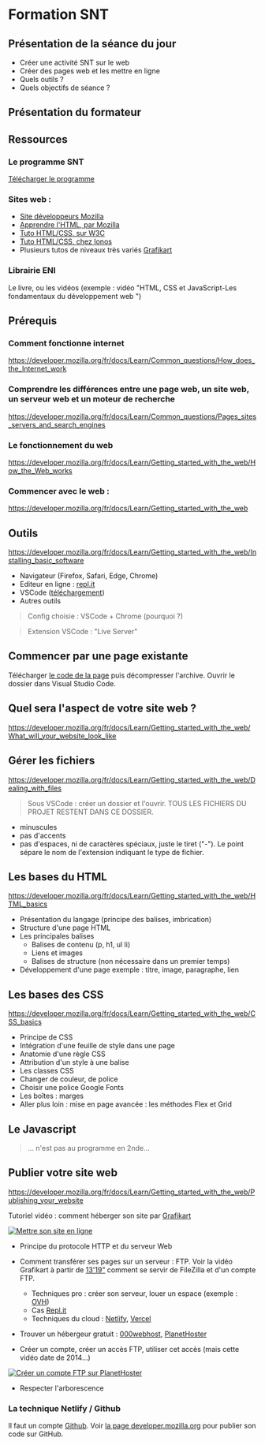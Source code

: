# Formation SNT

## Présentation de la séance du jour
- Créer une activité SNT sur le web
- Créer des pages web et les mettre en ligne
- Quels outils ?
- Quels objectifs de séance ?


## Présentation du formateur

## Ressources
### Le programme SNT
[Télécharger le programme](https://cache.media.education.gouv.fr/file/SP1-MEN-22-1-2019/08/5/spe641_annexe_1063085.pdf)

### Sites web :
- [Site développeurs Mozilla](https://developer.mozilla.org/)
- [Apprendre l'HTML, par Mozilla](https://developer.mozilla.org/fr/docs/Learn/HTML)
- [Tuto HTML/CSS, sur W3C](https://www.w3.org/Style/Examples/011/firstcss.fr.html)
- [Tuto HTML/CSS, chez Ionos](https://www.ionos.fr/digitalguide/sites-internet/developpement-web/apprendre-le-html-le-tutoriel-pour-debutant/)
- Plusieurs tutos de niveaux très variés [Grafikart](https://grafikart.fr/)

### Librairie ENI
Le livre, ou les vidéos (exemple : vidéo "HTML, CSS et JavaScript-Les fondamentaux du développement web
")


## Prérequis
### Comment fonctionne internet
https://developer.mozilla.org/fr/docs/Learn/Common_questions/How_does_the_Internet_work


### Comprendre les différences entre une page web, un site web, un serveur web et un moteur de recherche
https://developer.mozilla.org/fr/docs/Learn/Common_questions/Pages_sites_servers_and_search_engines

### Le fonctionnement du web
https://developer.mozilla.org/fr/docs/Learn/Getting_started_with_the_web/How_the_Web_works


### Commencer avec le web :
https://developer.mozilla.org/fr/docs/Learn/Getting_started_with_the_web



## Outils
https://developer.mozilla.org/fr/docs/Learn/Getting_started_with_the_web/Installing_basic_software

- Navigateur (Firefox, Safari, Edge, Chrome)
- Editeur en ligne : [repl.it](https://repl.it)
- VSCode ([téléchargement](https://code.visualstudio.com/download))
- Autres outils

> Config choisie : VSCode + Chrome (pourquoi ?)

> Extension VSCode : "Live Server"

## Commencer par une page existante

Télécharger [le code de la page](https://github.com/mdn/beginner-html-site/archive/refs/heads/gh-pages.zip) puis décompresser l'archive. Ouvrir le dossier dans Visual Studio Code.

## Quel sera l'aspect de votre site web ?
https://developer.mozilla.org/fr/docs/Learn/Getting_started_with_the_web/What_will_your_website_look_like

## Gérer les fichiers
https://developer.mozilla.org/fr/docs/Learn/Getting_started_with_the_web/Dealing_with_files

> Sous VSCode : créer un dossier et l'ouvrir. TOUS LES FICHIERS DU PROJET RESTENT DANS CE DOSSIER.
- minuscules
- pas d'accents
- pas d'espaces, ni de caractères spéciaux, juste le tiret ("-"). Le point sépare le nom de l'extension indiquant le type de fichier.


## Les bases du HTML
https://developer.mozilla.org/fr/docs/Learn/Getting_started_with_the_web/HTML_basics

- Présentation du langage (principe des balises, imbrication)
- Structure d'une page HTML
- Les principales balises
    - Balises de contenu (p, h1, ul li)
    - Liens et images
    - Balises de structure (non nécessaire dans un premier temps)
- Développement d'une page exemple : titre, image, paragraphe, lien

## Les bases des CSS
https://developer.mozilla.org/fr/docs/Learn/Getting_started_with_the_web/CSS_basics
- Principe de CSS
- Intégration d'une feuille de style dans une page
- Anatomie d'une règle CSS
- Attribution d'un style à une balise
- Les classes CSS
- Changer de couleur, de police
- Choisir une police Google Fonts
- Les boîtes : marges
- Aller plus loin : mise en page avancée : les méthodes Flex et Grid 

## Le Javascript

> ... n'est pas au programme en 2nde...

## Publier votre site web
https://developer.mozilla.org/fr/docs/Learn/Getting_started_with_the_web/Publishing_your_website

Tutoriel vidéo : comment héberger son site par [Grafikart](https://grafikart.fr/)

[![Mettre son site en ligne](http://img.youtube.com/vi/ej-Fax5NuUw/0.jpg)](http://www.youtube.com/watch?v=ej-Fax5NuUw)


- Principe du protocole HTTP et du serveur Web
- Comment transférer ses pages sur un serveur : FTP. Voir la vidéo Grafikart à partir de [13'19"](http://www.youtube.com/watch?v=ej-Fax5NuUw&t=13m19s) comment se servir de FileZilla et d'un compte FTP.

    - Techniques pro : créer son serveur, louer un espace (exemple : [OVH](https://www.ovh.com/fr))
    - Cas [Repl.it](https://repl.it)
    - Techniques du cloud : [Netlify](https://www.netlify.com/), [Vercel](https://vercel.com/)

- Trouver un hébergeur gratuit : [000webhost](https://fr.000webhost.com/), [PlanetHoster](https://www.planethoster.com/fr/)
- Créer un compte, créer un accès FTP, utiliser cet accès (mais cette vidéo date de 2014...)

[![Créer un compte FTP sur PlanetHoster](http://img.youtube.com/vi/rsxUXE7V7GE/0.jpg)](http://www.youtube.com/watch?v=rsxUXE7V7GE)

- Respecter l'arborescence

### La technique Netlify / Github
Il faut un compte [Github](https://github.com/).
Voir [la page developer.mozilla.org](https://developer.mozilla.org/fr/docs/Learn/Getting_started_with_the_web/Publishing_your_website#publishing_via_github) pour publier son code sur GitHub.

